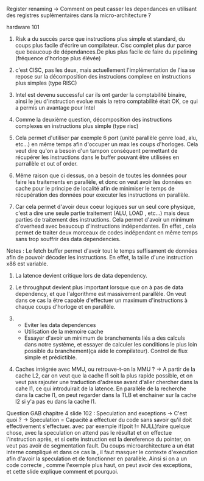 Register renaming -> Comment on peut casser les dependances en utilisant des registres suplémentaires dans la micro-architecture ?

hardware 101
1) Risk a du succès parce que instructions plus simple et standard, du coups plus facile d'écrire un compilateur. Cisc complet plus dur parce que beaucoup de dépendances.De plus
plus facile de faire du pipelining (fréquence d'horloge plus élévée)

2) c'est CISC, pas les deux, mais actuellement l'implémentation de l'isa se repose sur la décomposition des instrucions complexe en instructions plus simples (type RISC)

3) Intel est devenu successful car ils ont garder la comptabilité binaire, ainsi le jeu d'instruction evolue mais la retro comptabilité était OK, ce qui a permis un avantage pour Intel

4) Comme la deuxième question, décomposition des instructions complexes en instructions plus simple (type risc)



1) Cela permet d'utiliser par exemple 6 port (unité parallèle genre load, alu, etc...) en même temps afin d'occuper un max les coups d'horloges. Cela veut dire
qu'on a besoin d'un tampon conséquent permettant de récupérer les instructions dans le buffer pouvant être utilisées en parrallèle et out of order.

2) Même raison que ci dessus, on a besoin de toutes les données pour faire les traitements en parallèle, et donc on veut avoir les données en cache pour le principe de localité
afin de minimiser le temps de récupération des données pour executer les instructions en parallèle.

3) Car cela permet d'avoir deux coeur logiques sur un seul core physique, c'est a dire une seule partie traitement (ALU, LOAD , etc...) mais deux parties de traitement des instructions. Cela permet d'avoir un minimum d'overhead avec beaucoup d'instructions indépendantes. En effet , cela permet de traiter deux morceaux de codes indépendant en même temps sans trop souffrir des data dependencies.

Notes : Le fetch buffer permet d'avoir tout le temps suffisament de données afin de pouvoir décoder les instructions. En effet, la taille d'une instruction x86 est variable.

1) La latence devient critique lors de data dependency.

2) Le throughput devient plus important lorsque que on à pas de data dependency, et que l'algorithme est massivement parallèle. On veut dans ce cas la être capable d'effectuer un
maximum d'instructions à chaque coups d'horloge et en parallèle.

3) - Eviter les data dependences
   - Utilisation de la mémoire cache
   - Essayer d'avoir un minimum de branchements liés a des calculs dans notre système, et essayer de calculer les conditions le plus loin possible du branchement(ça aide le compilateur). Control de flux simple et prédictible.

4) Caches intégrée avec MMU, ou retrouve-t-on la MMU ? -> A partir de la cache L2, car on veut que la cache l1 soit la plus rapide possible, et on veut pas rajouter une traduction d'adresse avant d'aller chercher dans la cahe l1, ce qui introduirait de la latence. En parallèle de la recherche dans la cache l1, on peut regarder dans la TLB et enchainer sur la cache l2 si y'a pas eu dans la cache l1.

Question GAB chapitre 4 slide 102 : Speculation and exceptions -> C'est quoi ? -> Speculation = Capacité a effectuer du code sans savoir qu'il doit effectivement s'effectuer.
avec par exemple if(poit != NULL)faire quelque chose,  avec la speculation on attend pas le résultat et on effectue l'instruction après, et si cette instruction est la dereference du pointer, on veut pas avoir de segmentation fault. Du coups microarchitecture a un état interne compliqué et dans ce cas la , il faut masquer le contexte d'execution afin d'avoir la speculation et de fonctionner en parallèle. Ainsi si on a un code correcte , comme l'exemple plus haut, on peut avoir des exceptions, et cette slide explique comment et pourquoi.
